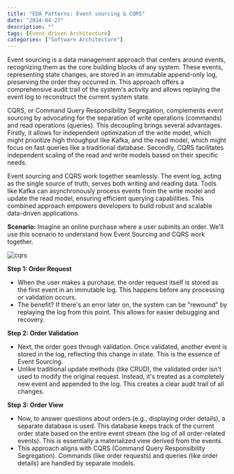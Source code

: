 ```yaml
---
title: "EDA Patterns: Event sourcing & CQRS"
date: "2024-04-27"
description: ""
tags: [Event-driven Architecture]
categories: ["Software Architecture"]
---
```


Event sourcing is a data management approach that centers around events, recognizing them as the core building blocks of any system. These events, representing state changes, are stored in an immutable append-only log, preserving the order they occurred in. This approach offers a comprehensive audit trail of the system's activity and allows replaying the event log to reconstruct the current system state.

CQRS, or Command Query Responsibility Segregation, complements event sourcing by advocating for the separation of write operations (commands) and read operations (queries). This decoupling brings several advantages. Firstly, it allows for independent optimization of the write model, which might prioritize high throughput like Kafka, and the read model, which might focus on fast queries like a traditional database. Secondly, CQRS facilitates independent scaling of the read and write models based on their specific needs.

Event sourcing and CQRS work together seamlessly. The event log, acting as the single source of truth, serves both writing and reading data. Tools like Kafka can asynchronously process events from the write model and update the read model, ensuring efficient querying capabilities. This combined approach empowers developers to build robust and scalable data-driven applications.

**Scenario:** Imagine an online purchase where a user submits an order. We'll use this scenario to understand how Event Sourcing and CQRS work together.

![cqrs](/images/cqrs.svg)

**Step 1: Order Request**

- When the user makes a purchase, the order request itself is stored as the first event in an immutable log. This happens before any processing or validation occurs.
- The benefit? If there's an error later on, the system can be "rewound" by replaying the log from this point. This allows for easier debugging and recovery.

**Step 2: Order Validation**

- Next, the order goes through validation. Once validated, another event is stored in the log, reflecting this change in state. This is the essence of Event Sourcing.
- Unlike traditional update methods (like CRUD), the validated order isn't used to modify the original request. Instead, it's treated as a completely new event and appended to the log. This creates a clear audit trail of all changes.

**Step 3: Order View**

- Now, to answer questions about orders (e.g., displaying order details), a separate database is used. This database keeps track of the current order state based on the entire event stream (the log of all order-related events). This is essentially a materialized view derived from the events.
- This approach aligns with CQRS (Command Query Responsibility Segregation). Commands (like order requests) and queries (like order details) are handled by separate models.
